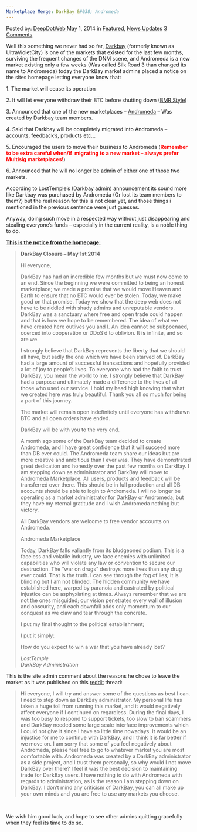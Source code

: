 ```yaml
---
Marketplace Merge: DarkBay &#038; Andromeda
---
```

<article class="post-listing post-5192 post type-post status-publish format-standard has-post-thumbnail hentry category-deepdot-news category-news-updates tag-andromeda tag-darkbay tag-marketplace tag-merge">
    <div class="post-inner">
        <span>Posted by: <a href="https://www.deepdotweb.com/author/admin/" title="">DeepDotWeb </a></span>
    <span>May 1, 2014</span>
    <span>in <a href="https://www.deepdotweb.com/category/deepdot-news/" rel="category tag">Featured</a>, <a href="https://www.deepdotweb.com/category/news-updates/" rel="category tag">News Updates</a></span>
    <span><a href="https://www.deepdotweb.com/2014/05/01/marketplace-merge-darkbay-andromeda/#comments">3 Comments</a></span>
    </p>
    <div class="clear"></div>
    <div class="entry">
    <p>Well this something we never had so far, <a href="http://www.deepdotweb.com/marketplace-directory/listing/ultravioletcity">Darkbay</a> (formerly known as UltraVioletCity) is one of the markets that existed for the last few months, surviving the frequent changes of the DNM scene, and Andromeda is a new market existing only a few weeks (Was called Silk Road 3 than changed its name to Andromeda) today the DarkBay market admins placed a notice on the sites homepage letting everyone know that:</p>
    <p>1. The market will cease its operation</p>
    <p>2. It will let everyone withdraw their BTC before shutting down (<a href="http://www.deepdotweb.com/2013/12/01/bmr-is-shutting-down/">BMR Style</a>)</p>
    <p>3. Announced that one of the new marketplaces &#8211; <a href="http://www.deepdotweb.com/marketplace-directory/listing/andromeda-market">Andromeda</a> &#8211; Was created by Darkbay team members.</p>
    <p>4. Said that Darkbay will be completely migrated into Andromeda &#8211;  accounts, feedback&#8217;s, products etc&#8230;</p>
    <p>5. Encouraged the users to move their business to Andromeda (<strong><span style="color: #ff0000;">Remember to be extra careful when/if  migrating to a new market &#8211; always prefer Multisig marketplaces!</span></strong>)</p>
    <p>6. Announced that he will no longer be admin of either one of those two markets.</p>
    <p>According to LostTemple&#8217;s (Darkbay admin) announcement its sound more like Darkbay was purchased by Andromeda (Or lost its team members to them?) but the real reason for this is not clear yet, and those things i mentioned in the previous sentence were just guesses.</p>
    <p>Anyway, doing such move in a respected way without just disappearing and stealing everyone&#8217;s funds &#8211; especially in the current reality, is a noble thing to do.</p>
    <p><span style="text-decoration: underline;"><strong>This is the notice from the homepage:</strong></span></p>
    <blockquote>
    <div align="left">
    <p><b>DarkBay Closure &#8211; May 1st 2014</b></p>
    <p>Hi everyone,</p>
    <p>DarkBay has had an incredible few months but we must now come to an end. Since the beginning we were committed to being an honest marketplace; we made a promise that we would move Heaven and Earth to ensure that no BTC would ever be stolen. Today, we make good on that promise. Today we show that the deep web does not have to be riddled with shady admins and unreputable vendors. DarkBay was a sanctuary where free and open trade could happen and that is how we hope to be remembered. The idea of what we have created here outlives you and I. An idea cannot be subpoenaed, coerced into cooperation or DDoS&#8217;d to oblivion. It <b>is</b> infinite, and so are we.</p>
    <p>I strongly believe that DarkBay represents the liberty that we should all have, but sadly the one which we have been starved of. DarkBay had a large amount of successful transactions and hopefully provided a lot of joy to people&#8217;s lives. To everyone who had the faith to trust DarkBay, you mean the world to me. I strongly believe that DarkBay had a purpose and ultimately made a difference to the lives of all those who used our service. I hold my head high knowing that what we created here was truly beautiful. Thank you all so much for being a part of this journey.</p>
    <p>The market will remain open indefinitely until everyone has withdrawn BTC and all open orders have ended.</p>
    <p>DarkBay will be with you to the very end.</p>
    <p>A month ago some of the DarkBay team decided to create Andromeda, and I have great confidence that it will succeed more than DB ever could. The Andromeda team share our ideas but are more creative and ambitious than I ever was. They have demonstrated great dedication and honestly over the past few months on DarkBay. I am stepping down as administrator and DarkBay will move to Andromeda Marketplace. All users, products and feedback will be transferred over there. This should be in full production and all DB accounts should be able to login to Andromeda. I will no longer be operating as a market administrator for DarkBay or Andromeda; but they have my eternal gratitude and I wish Andromeda nothing but victory.</p>
    <p>All DarkBay vendors are welcome to free vendor accounts on Andromeda.</p>
    <p>Andromeda Marketplace</p>
    <p>Today, DarkBay falls valiantly from its bludgeoned podium. This is a faceless and volatile industry, we face enemies with unlimited capabilities who will violate any law or convention to secure our destruction. The &#8220;war on drugs&#8221; destroys more lives than any drug ever could. That is the truth. I can see through the fog of lies; It is blinding but I am not blinded. The hidden community we have established here, warped by paranoia and castrated by political injustice can be asphyxiating at times. Always remember that we are not the ones misguided; our vision penetrates every wall of illusion and obscurity, and each downfall adds only momentum to our conquest as we claw and tear through the concrete.</p>
    <p>I put my final thought to the political establishment;</p>
    <p>I put it simply:</p>
    <p>How do you expect to win a war that you have already lost?</p>
    <p><i>LostTemple<br/>
    DarkBay Administration</i></p>
    </div>
    </blockquote>
    <div align="left"></div>
    <p>This is the site admin comment about the reasons he chose to leave the market as it was published on this <a href="http://www.reddit.com/r/DarkNetMarkets/comments/24fsrs/darkbay_closing_sent_everyone_to_andromeda/">reddit</a> thread:</p>
    <blockquote><p>Hi everyone, I will try and answer some of the questions as best I can. I need to step down as DarkBay administrator. My personal life has taken a huge toll from running this market, and it would negatively affect everyone if I continued on regardless. During the final days, I was too busy to respond to support tickets, too slow to ban scammers and DarkBay needed some large scale interface improvements which I could not give it since I have so little time nowadays. It would be an injustice for me to continue with DarkBay, and I think it is far better if we move on. I am sorry that some of you feel negatively about Andromeda, please feel free to go to whatever market you are most comfortable with. Andromeda was created by a DarkBay administrator as a side project, and I trust them personally, so why would I not move DarkBay over there? I feel it was the best decision to maintaining trade for DarkBay users. I have nothing to do with Andromeda with regards to administration, as is the reason I am stepping down on DarkBay. I don&#8217;t mind any criticism of DarkBay, you can all make up your own minds and you are free to use any markets you choose.</p></blockquote>
    <p>&nbsp;</p>
    <p>We wish him good luck, and hope to see other admins quitting gracefully when they feel its time to do so.</p>
    </div>
    <span style="display:none"><a href="https://www.deepdotweb.com/tag/andromeda/" rel="tag">andromeda</a> <a href="https://www.deepdotweb.com/tag/darkbay/" rel="tag">darkbay</a> <a href="https://www.deepdotweb.com/tag/marketplace/" rel="tag">marketplace</a> <a href="https://www.deepdotweb.com/tag/merge/" rel="tag">merge</a></span> <span style="display:none" class="updated">2014-05-01</span>
    <div style="display:none" class="vcard author" itemprop="author" itemscope itemtype="http://schema.org/Person"><strong class="fn" itemprop="name"><a href="https://www.deepdotweb.com/author/admin/" title="Posts by DeepDotWeb" rel="author">DeepDotWeb</a></strong></div>
    </div>
</article>

